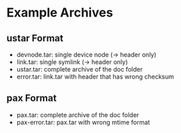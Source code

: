 # Example Archives
## ustar Format
* devnode.tar: single device node (-> header only)
* link.tar: single symlink (-> header only)
* ustar.tar: complete archive of the doc folder
* error.tar: link.tar with header that has wrong checksum

## pax Format
* pax.tar: complete archive of the doc folder
* pax-error.tar: pax.tar with wrong mtime format
